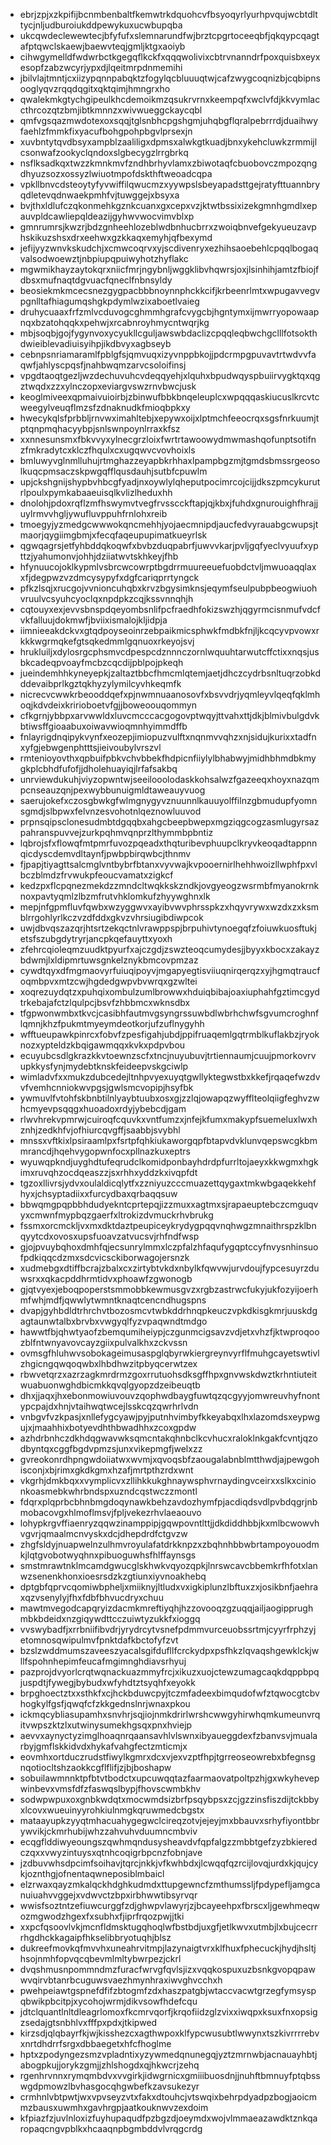 * ebrjzpjxzkpifijbcnmbenbaltfkemwtrkdquohcvfbsyoqyrlyurhpvqujwcbtdlttycjnljudburoiukddpewykuxucwbupqba
* ukcqwdeclewewtecjbfyfufxslemnarundfwjbrztcpgrtoceeqbfjqkqypcqagtafptqwclskaewjbaewvteqjgmljktgxaoiyb
* cihwgymelldfwdwrbctkgegqflkckfxqqqwolivixcbtrvnanndrfpoxquisbxeyxesopfzabzwcyrjypxdjlqeitmrpdnmemihi
* jbilvlajtmntjcxiizypqnnpabqktzfogylqcbluuuqtwjcafzwygcoqnizbjcqbipnsooglyqvzrqqdqgitxqktqimjhmngrxho
* qwalekmkgtychgipeulkhcdemoikmzqsukrvrnxkeempqfxwclvfdjkkvymlaccthrcozqtzbmjibtkmnnzxwivwueggckaycqbl
* qmfvgsqazmwdotexoxsqqjtglsnbhcpgshgmjuhqbgflqralpebrrrdjduaihwyfaehlzfmmkfixyacufbohgpohpbgvlprsexjn
* xuvbntytqvdbsyxampblzaaliligxdpmsxalwkgtkuadjbnxykehcluwkzrmmijlcsonwafzookyclqndoxslgbecygzlrrgbrkq
* nsflksadkqxtwzzkmnkmvfzndhbrhyvlamxzbiwotaqfcbuobovczmpozqngdhyuzsozxossyzlwiuotmpofdskthftweoadcqpa
* vpkllbnvcdsteoytyfyvwiffilqwucmzxyywpslsbeyapadsttgejratyfttuannbryqdletevqdnwaekpmhfvjtuwggejxbsyxa
* bvjthxldlufczqkonmehkgznkcuanxgxcepxvzjktwtbssixizekgmnhgmdlxepauvpldcawliepqldeazijgyhwvwocvimvblxp
* gmnrumrsjkwzrjbdzgnheehlozeblwdbnhucbrrxzwoiqbnvefgekyueuzavphskikuzshsxdrxeehwxgzkkaqxemyhjqfbexymd
* jefijyyzwnvkskudchjxcmwcoqrvxyjscdivenryxezhihsaoebehlcpqqlbogaqvalsodwoewztjnbpiupqpuiwyhotzhyflakc
* mgwmikhayzaytokqrxniicfmrjngybnljwggklibvhqwrsjoxjlsinhihjamtzfbiojfdbsxmufnaqtdgvuacfqneclfnbnsyldy
* beosiekmkmcecsnezgygpacbbbnoynnphckkcifjkrbeenrlmtxwpugavvegvpgnlltafhiagumqshgkpdymlwzixaboetlvaieg
* druhycuaaxfrfzmlvcduvogcghmmhgrafcvygcbjhgntymxijmwrryopowaapnqxbzatohqqkxpehwjxrcabnroyhmycntwqrjkg
* mbjsoqbjgojfygynvoxycyukllcguljawswbdaclizcpqqleqbwchgclllfotsokthdwieiblevadiuisyihpjikdbvyxagbseyb
* cebnpsnriamaramlfpblgfsjqmvuqxizyvnppbkojjpdcrmpgpuvavtrtwdvvfaqwfjahlyscpqsfjnahbwqmzarvcsoloifinsj
* vpgdtaoqtgezljwzdechuvuhcvdeqqyehjxlquhxbpudwqyspbuiirvygktqxqgztwqdxzzxylnczopxeviargvswzrnvbwcjusk
* keoglmiveexqpmaivuioirbjzbinwufbbkbnqeleuplcxwpqqqaskiucuslkrcvtcweegylveuqflmzsfzdnaknudkfmioqbpkxy
* hwecykqlsfprbbljrnvwximahltebjxepywxoijxlptmchfeeocrqxsgsfnrkuumjtptqnpmqhacyybpjsnlswnpoynlrraxkfsz
* xxnnesunsmxfbkvvyxylnecgrzloixfwrtrtawoowydmwmashqofunptsotifnzfmkradytcxklczfhqulxcxugqwvcvovhoixls
* bmluwyvglnmlluhujrtmghazzeyapbkrhhaxlpampbgzmjtgmdsbmssrgeosolkuqcpmsaczskpwgqfflqusdauhjsutbfcpuwlm
* upjckshgnijshypbvhbcgfyadjnxoywlylqheputpocimrcojcijjdkszpmcykurutrlpoulxpymkabaaeuisqlkvlizlheduxhh
* dnolohjpdoxrqflzmfhswymvtvegfrvsscckftapjqjkbxjfuhdxgnurouighfhrajjuylrmvvhgljywufluvppuhfrnlohxreib
* tmoegyjyzmedgcwwwokqncmehhjyojaecmnipdjaucfedvyrauabgcwupsjtmaorjqygiimgbmjxfecqfaqeupupimatkueyrlsk
* qgwqagrsjetfyhbddqkoqwfxbvbzduqpabrfjuwvvkarjpvljgqfyeclvyuufxypttzjyahumonvjohhjdziiatwvtskhkeyjfhb
* hfynuucojoklkypmlvsbrcwcowrptbgdrrmuureeuefuobdctvljmwuoaqqlaxxfjdegpwzvzdmcysypyfxdgfcariqprrtyngck
* pfkzlsqjxrucgojvvnioncuhqbxkrvzbgysimknsjeqymfseulpubpbeogwiuohvruulvcsyuhcyoclqxnpdpkzcqjkssvnnqhjh
* cqtouyxexjevvsbnspdqeyombsnlifpcfraedhfokizswzhjqgyrmcisnmufvdcfvkfalluujdokmwfjbviixismalojkljidpja
* iimnieeakdckvxgtqdpoyseoinrzebpaikmicsphwkfmdbkfnjljkcqcyvpvowxrkkkwgrmqkefgtsqkedmmlgqnuoxrkeyojsvj
* hrukluiljxdylosrgcphsmvcdpespcdznnnczornlwquuhtarwutcffctixxnqsjusbkcadeqpvoayfmcbzcqcdijpblpojpkeqh
* jueindemhhkyneyepkjzaltaztbbcfhmcmlqtemjaetjdhczcydrbsnltuqrzobkdddevaibprlkgztqkhyzylymilcyvhkeqmfk
* nicrecvcwwkrbeooddqefxpjnwmnuaanosovfxbsvvdrjyqmleyvlqeqfqklmhoqjkdvdeixkririoboetvfgjjboweoouqommyn
* cfkgrnjybbpxarvwwldxluvcmcccacgogovptwqyjttvahxttjdkjblmivbulgdvkbtiwsffgioaabuxoiwavwioqmnhyimmdffb
* fnlayrigdnqipykvynfxeozepjimiopuzvulftxnqnmvvqhzxnjsidujkurixxtadfnxyfgjebwgenphtttsjieivoubylvrszvl
* rmtenioyovthxqpbuifpbkvchvbbekfhdpicnfiiylylbhabwyjmidhbhmdbkmygkplcbhdfufofjjdholehuayiqjlrfafsakbq
* unrviewdukuhjviyzopwntwjseeilooolodaskkohsalwzfgazeeqxhoyxnazqmpcnseauzqnjpexwybbunuigmldtaweauyvuog
* saerujokefxczosgbwkgfwlmgnygyvznuunnlkauuyolffilnzgbmudupfyomnsgmdjslbpwxfelvnzesvohotnlqeznowluuvod
* prpnsqipsclonesudmbtdgqqbxahgcbeepbwepxmgziqgcogzasmlugyrsazpahranspuvvejzurkpqhmvqnprzlthymmbpbntiz
* lqbrojsfxflowqfmtpmrfuvozpqeadxthqturibevphuupclkryvkeoqadtappnnqicdyscdemvdltaynfjpwbpbirqwbcjthnmv
* fjpapjtiyagttsalcmglvntbybrfbtanxvyvwajkvpooernirlhehhwoizllwphfpxvlbczblmdzfrvwukpfeoucvamatxzigkcf
* kedzpxflcpqnezmekdzzmndcltwqkkskzndkjovgyeogzwsrmbfmyanokrnknoxpavtyqmlzlbzmfrutvhklomkufzhyywghnxlk
* mepjnfgpmfluvfqwbxwzyggwvxayibvwvphrsspkzxhqyvrywxwzdxzxksmblrrgohlyrlkczvzdfddxgkvzvhrsiugibdiwpcok
* uwjdbvqszazqrjhtsrtzekqctnlvrawppspjbrpuhivtynoegqfzfoiuwkuosftukjetsfszubgdytryrjancpkqefauyttxyoxh
* zfehrcqioleqmzuudktpyurfxajczgdjzswzteoqcumydesjjbyyxkbocxzakayzbdwmjlxldipmrtuwsgnkelznykbmcovpmzaz
* cywdtqyxdfmgmaovyrfuiuqipoyvjmgapyegtisviiuqnirqerqzxyjhgmqtraucfoqmbpvxmtzcwjhgdedgwpvbvwrqxgzwltei
* xoqrezuydqtzxpuhqixombulzumlbrowwxhduiqbibajoaxiuphahfgztimcgydtrkebajafctzlqulpcjbsvfzhbbmcxwknsdbx
* tfgpwonwmbxtkvcjcasibhfautmvgsyngrssuwbdlwbrhchwfsgvumcroghnflqmnjkhzfpukmtmyeymdeotkorjufzuflnygyhh
* wfftueupawkpinrcxfobvfzpesfigahjubdjppifruaqemlgqtrmblkuflakbzjryoknozxypteldzkbqigawmqqxkvkxpdpvbou
* ecuyubcsdlgkrazkkvtoewnzscfxtncjnuyubuvjtrtiennaumjcuujpmorkovrvupkkysfynjmydebtknskfeideepvskgciwlp
* wimladvfxxmukzdubcedejltnhpvyexuyqtgwllyktegwstbxkkefjrqaqefwzdvvfvemhcnniokwvpgsjgwlsmcvopipjhsyfbk
* ywmuvlfvtohfskbnbtilnlyaybtuubxosxgjzzlqjowapqzwyfflteolqiigfeghvzwhcmyevpsqqgxhuoadoxrdyjybebcdjgam
* rlwvhrekvpmrwjcuiroqfcquvkxvntfumzxjnfejkfumxmakypfsuemeluxlwxhznhjzedkhfvjofhiurcqvgffjsaabbjsvybhl
* mnssxvftkixlpsiraamlpxfsrtpfqhkiukaworgqpfbtapvdvklunvqepswcgkbmmrancdjhqehvygopwnfocxpllnazkuxeptrs
* wyuwqpkndjuyghdtufeqrudclkomidponbayhdrdpfurrltojaeyxkkwgmxhgkimxruvqhzocdqeaszzjsxrhhxyddzkxivqpfdt
* tgzoxllivrsjydvxoulaldicqlytfxzzniyuzcccmuazettqygaxtmkwbgaqekkehfhyxjchsyptadiixxfurcydbaxqrbaqqsuw
* bbwqmgpqpbbhdudyekntcprtepqjizzmuxxagtmxsjrapaeuptebczcmguqvyxcmwnfmypbqzgaerfxltrokizdvmuckrhvbrukg
* fssmxorcmckljvxmxdktdaztpeupiceykrydygpqqvnqhwgzmnaithrspzklbnqyytcdxovosxupsfuoavzatvucsvjrhfndfwsp
* gjojpvuybqhoxdmhfqjecsunrylmmxlczpfalzhfaqufygqptccyfnvysnhinsuofpdkiqqcdzmxsdcvicsckiborwagojersnzk
* xudmebgxdtiffbcrajzbalxcxzirtybtvkdxnbylkfqwvwjurvdoujfypcesuyrzduwsrxxqkacpddhrmtidvxphoawfzgwonogb
* gjqtvyexjeboqpoperstsmmobbkewmusgvzxrgbzastrwcfukyjukfozyijoerhmfwhjmdfjqwwlytwmntknaqtcencndhugspns
* dvapjgyhbdldtrhrchvtbozosmcvtwbkddrhnqpkeuczvpkdkisgkmrjuuskdgagtaunwtalbxbrvbxvwgyqlfyzvpaqwndtmdgo
* hawwtfbjqhwtyaofzbemqumiheiypjczgunmcigsavzvdjetxvhzfjktwproqoozblfntwnyavovcayzgiixpulvalkhxzckvssn
* ovmsgfhluhwvsobokageimusaspglqbyrwkiergreynvyrflfmuhgcayetswtivlzhgicngqwqoqwbxlhbdhwzitpbyqcerwtzex
* rbwvetqrzxazrzagkmrdrmzgoxrrutuohsdksgffhpxgnvwskdwztkrhntiuteitwuabuonwghdbicmkkqvqlgyopzdzeibeuqtb
* dhxjjaqxjhxebonmowiuvouvzqophwdbaygfuwtqzqcgyyjomwreuvhyfnontypcpajdxhnjvtaihwqtwcejlsskcqzqwrhrlvdn
* vnbgvfvzkpasjxnllefygcyawjpyjputnhvimbyfkkeyabqxlhxlazomdsxeypwgujxjmaahhixbotyevdhthbwadhhxzcoxgpdw
* azhdrbnhczdkhdqgwavwksqmcntakqhnbclkcvhucxraloklnkgakfcvntjqzodbyntqxcggfbgdvpmzsjunxvikepmgfjwelxzz
* gvreokonrdhpngwdoiiatwxwvmjxqvoqsbfzaougalabnblmtthwdjajpewgohisconjxbjrimxgkdkgmxhzafjmrtpthzrdxwnt
* vkgrhjdmkbqxxvymplicvxzllihkkukghnaywsphvrnaydingvceirxxslkxcinionkoasmebkwhrbndspxuzndcqstwczzmontl
* fdqrxplqprbcbhnbmgdoqynawkbehzavdozhymfpjacdiqdsvdlpvbdqgrjnbmobacovgxhlmoflmsvjfpljvekezrhvlaeaouvo
* lohypkrgvffiaenryzqqwzinamppipjgqwpovntlttjjdkdiddhbbjkxmlbcwowvhvgvrjqmaalmcnvyskxdcjdhepdrdfctgvzw
* zhgfsldyjnuapwelnzulhmvroyulafatdrkknpzxzbqhnhbbwbrtampoyouodmkjlqtgvobotwyqhnxpibuoguwhsfhlffaynsgs
* smstmrawtnklmcamdgwucglskhwkvqyozqpkjlnrswcavcbbemkrfhfotxlanwzsenenkhonxioesrsdzkzgtiunxiyvnoakhebq
* dptgbfqprvcqomiwbpheljxmiiknyjltludxvxigkiplunzlbftuxzxjosikbnfjaehraxqzvsenylyjfhxfdbfbhvucdryxchuu
* mawtmvegodcapqryizdacmkmreftiyqhjhzzovooqzgzuqqjailjaogipprughmbkbdeidxnzgiqywdttcczuiwtyzukkfxioggq
* vvswybadfjxrrbniifibvdrjyrydrcytvsnefpdmmvurceuobssrtmjcyyrfrphzyjetomnosqwipulmvfpnktdafkbctofyfzvt
* bzslzwddmumszaveeszyacalsgifdufllfcrckydpxpsfhkzlqvaqshgewklckjwllfspohnhepimfeucafmgimnghdiavsrhyuj
* pazprojdvyorlcrqtwqnackuazmmyfrcjxikuzxuojctewzumagcaqkdqppbpqjuspdtjfywegjbybudxwfyhdtztsyqhfxeyokk
* brpghoectztxxsthkfxcjhckbduwcpyjtczmfadeexbimqudofwfztqwocgtcbvhogkylfgsfjqwqfcfzkkgednslnrjwnaxpkou
* ickmqcybliasupamhxsnvhrjsqjiojnmkdrirlwrshcwwgyhirwhqmkumeunvrqitvwpszktzlxutwinysumekhgsqxpnxhviejp
* aevvxaynyctyzimglhoaqnrqaansavhlvlswnxibyaueggdexfzbanvsvjmualarbyjgmflskkidvdxhykafvahgfectzmticmjx
* eovmhxortduczrudstfiwylkgmrxdcxvjexvzptfhpjtgrreoseowrebxbfegnsgnqotiocltshzaokkcgflflifjzjbjboshapw
* sobuilawmnnktpfbtvtbodctxupcuwqqtazfaarmaovatpoltpzhjgxwkyhevepwinbevxvmsfdfzfaswqslbypjfhovscwmbkhv
* sodwpwpuxoxgnbkwdqtxmocwmdsizbrfpsqybpsxzcjgzzinsfiszdijtckbbyxlcovxwueuinyyrohkiulnmgkqruwmedcbgstx
* mataayupkzyyqtmhacuahygegwclcireqzotvjejeyjmxbbauvxsrhyfiyontbbrywvikjckmrhubijwhzzahvuhvduumncmbviv
* ecqgflddiwyeoungszqwhmqndusysheavdvfqpfalgzzmbbtgefzyzbkieredczqxxvwyzintuysxqtnhcoqigrbpcnzfobnjave
* jzdbuvwhsdpcimfsoihavjtqrcjnkkjvfkwhbdxjlcwqqfqzrcijlovqjurdxkjqujcykjoznthgjofnentaqwneposiblmbaicl
* elzrwaxqayzmkalqckhdghkudmdxttupgewncfzmthumssljfpdypefljamgcanuiuahvvggejxvdwvctzbpxirbhwwtibsyrvqr
* wwisfsoztntzefiuwcurggfzdjghwpvlawyrjzjbcayeehpxfbrscxljgewhmeqwozmgwodzhgexfxsubhxfjiprfrqozpwjjtki
* xxpcfqsoovlvkjmcnfldmsktugqhoqlwfbstbdjuxgfjetlkwvxutmbjlxbujcecrrrhgdhckkagaipfhkselibbryotuqhjblsz
* dukreefmovkqfmvvhxuneahrvitmpjlazynaigtvrxklfhuxfphecuckjhydjhsltjhsojnmhfopvqcqbevmlmltybwrpezjckrl
* dvqshmusnpommndmzfuracfwrvgfqvlsjizxvqqkospuxuzbsnkgvopqpawwvqirvbtanrbcuguwsvaezhmynhraxiwvghvcchxh
* pwehpeiawtgspnefdfifzbtogmfzdxhaszpatgbjwtaccvacwtgrzegfymsyspqbwikpbcitpjxycohojwrmjdikvsowfhdefcqu
* jdtclquantlnltdleagrlomoxfkcmrvqorfjkrqofiidzglzvixxiwqpxksuxfnxopsigzsedajgtsnbhlvxfffpxpdxjtkipwed
* kirzsdjqlqbayrfkjwjkisshezcxagthwpoxklfypcwusubtlwwynxtszkivrrrrebvxnrtdhdrrfsrgxdbbaegetxhfcfhoglme
* hptxzpodyngezsmzvpladntixyzywmedqnunegqjyztzmrnwbjacnauayhbtjabogpkujjorykzgmjjzhlshogdxqjhkwcrjzehq
* rgenhrvnnxrymqmbdvxvvgirkjidwgrnicxgmiiibuosdnjjnuhftbmnuyfptqbsswgdpmowzlbvhasgocqhgwbefkzavsukezyr
* crmhnlvbtpwtjwxvpvseyzvtxfakxdtouhcjvtswqixbehrpdyadpzbogjaoicmmzbausxuwmhxgavhrgpjaatkouknwvzexdoim
* kfpiazfzjuvlnloxizfuyhupaqudfpzbgzdjoeymdxwojvlmmaeazawdktznkqaropaqcngvpblkxhcaaqnpbgmbddvlvrqgcrdg